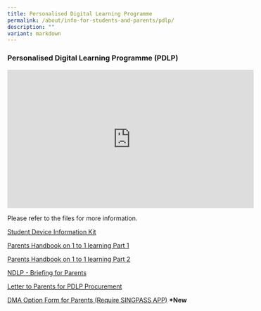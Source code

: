```yaml
---
title: Personalised Digital Learning Programme
permalink: /about/info-for-students-and-parents/pdlp/
description: ""
variant: markdown
---
```

### **Personalised Digital Learning Programme (PDLP)**

<iframe width="560" height="315" src="https://www.youtube.com/embed/3FKftVAU4eI" title="YouTube video player" frameborder="0" allow="accelerometer; autoplay; clipboard-write; encrypted-media; gyroscope; picture-in-picture; web-share" allowfullscreen=""></iframe>


Please refer to the files for more information.

[Student Device Information Kit](https://drive.google.com/file/d/1ojFp_xdtasjXfEQlAwtFfMCa9890vzZ1/view?usp=sharing)  
  
[Parents Handbook on 1 to 1 learning Part 1](https://drive.google.com/file/d/1hxKEl0iYWxRcR3771TWKmPM8wn_pT4FN/view?usp=drive_link) 

[Parents Handbook on 1 to 1 learning Part 2](https://drive.google.com/file/d/1LKeGVWkAuGzF7nvMqb8c8r0Yix1lnQJB/view?usp=drive_link) 
  
[NDLP - Briefing for Parents](https://drive.google.com/file/d/13sEAY1EmQd6vjeBe5HF1tN74y_jKKHhY/view?usp=drive_link)&nbsp;&nbsp;
  
[Letter to Parents for PDLP Procurement](https://drive.google.com/file/d/1y-q-SYgvWaPMZO1gayAVpbbojNJq-P7P/view?usp=drive_link)

[DMA Option Form for Parents (Require SINGPASS APP)](https://go.gov.sg/hihsdmaoptions)  **\*New**
